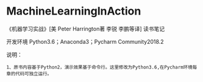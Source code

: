 # MachineLearningInAction
《机器学习实战》[美 Peter Harrington著 李锐 李鹏等译] 读书笔记

开发环境 Python3.6；Anaconda3；Pycharm Community2018.2

说明：

    1、原书内容基于Python2，演示效果基于命令行。这里修改为Python3.6,在Pycharm环境每章的代码可独立运行。



